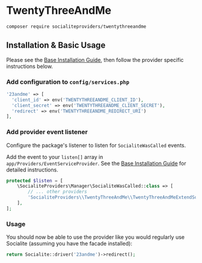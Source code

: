 # TwentyThreeAndMe

```bash
composer require socialiteproviders/twentythreeandme
```

## Installation & Basic Usage

Please see the [Base Installation Guide](https://socialiteproviders.com/usage/), then follow the provider specific instructions below.

### Add configuration to `config/services.php`

```php
'23andme' => [    
  'client_id' => env('TWENTYTHREEANDME_CLIENT_ID'),  
  'client_secret' => env('TWENTYTHREEANDME_CLIENT_SECRET'),  
  'redirect' => env('TWENTYTHREEANDME_REDIRECT_URI') 
],
```

### Add provider event listener

Configure the package's listener to listen for `SocialiteWasCalled` events.

Add the event to your `listen[]` array in `app/Providers/EventServiceProvider`. See the [Base Installation Guide](https://socialiteproviders.com/usage/) for detailed instructions.

```php
protected $listen = [
    \SocialiteProviders\Manager\SocialiteWasCalled::class => [
        // ... other providers
        'SocialiteProviders\\TwentyThreeAndMe\\TwentyThreeAndMeExtendSocialite@handle',
    ],
];
```

### Usage

You should now be able to use the provider like you would regularly use Socialite (assuming you have the facade installed):

```php
return Socialite::driver('23andme')->redirect();
```
